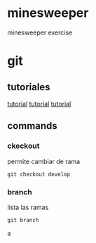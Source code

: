 # minesweeper
minesweeper exercise



# git

## tutoriales

[tutorial](https://www.diegocmartin.com/tutorial-git/)
[tutorial](https://rogerdudler.github.io/git-guide/index.es.html)
[tutorial](https://www.ionos.es/digitalguide/paginas-web/desarrollo-web/tutorial-de-git/)

## commands

### ckeckout
permite cambiar de rama
~~~
git checkout develop
~~~

### branch
lista las ramas
~~~
git branch
~~~


a
